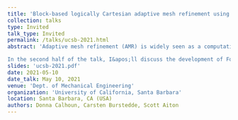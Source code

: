 ```yaml
---
title: 'Block-based logically Cartesian adaptive mesh refinement using p4est'
collection: talks
type: Invited
talk_type: Invited
permalink: /talks/ucsb-2021.html
abstract: 'Adaptive mesh refinement (AMR) is widely seen as a computationally efficient way to improve performance of CFD codes.  I will given an overview of three different flavors of AMR used in the structured mesh community - patch-based AMR, block-based AMR and cell-based AMR.  Each are based on an underlying Cartesian grid which is refined, either by overlaying coarser Cartesian mesh regions with finer grids, or by subdividing an existing Cartesian mesh used a tree-based algorithm.   I&apos;ll give an overview of the development of these methods, along with some advantages and disadvantages of each approach. 

In the second half of the talk, I&apos;ll discuss the development of ForestClaw (www.forestclaw.org), an AMR code based on the quadtree/octree mesh library p4est (C. Burstedde, Univ. of Bonn).  As a PDE layer for p4est, ForestClaw provides essential components that allow one to solve PDEs using numerical schemes for logically Cartesian meshes while also take advantage of the highly scalable meshing capabilities of p4est. With fully parallel, dynamic remeshing, ForestClaw has been shown to scale up to 65K processors for explicit schemes.  ForestClaw is currently being used in several applications, including overland flooding scenarios, atmospheric gravity waves and transport and dispersion of volcanic ash.  Recent work includes development of a Serre-Green-Naghdi solver for adding dispersive corrections to the shallow water wave equations.  ForestClaw extensions include the Clawpack suite of packages (R. J. LeVeque, www.clawpack.org), GeoClaw (D. George, R. J. LeVeque), Ash3d (H. Schwaiger, USGS), MAGIC-Forest (J. Snively, Embry Riddle Aeronautic University), and ThunderEgg, an elliptic solver based on p4est (S. Aiton, BSU).  ForestClaw development has been supported by the NSF, NASA and DARPA. '
slides: 'ucsb-2021.pdf'
date: 2021-05-10
date_talk: May 10, 2021
venue: 'Dept. of Mechanical Engineering'
organization: 'University of California, Santa Barbara'
location: Santa Barbara, CA (USA)
authors: Donna Calhoun, Carsten Burstedde, Scott Aiton
---
```

